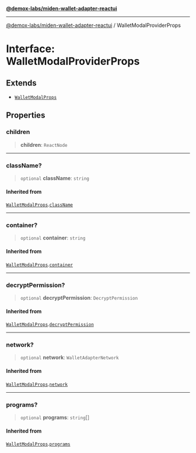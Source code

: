 [**@demox-labs/miden-wallet-adapter-reactui**](../README.md)

***

[@demox-labs/miden-wallet-adapter-reactui](../README.md) / WalletModalProviderProps

# Interface: WalletModalProviderProps

## Extends

- [`WalletModalProps`](WalletModalProps.md)

## Properties

### children

> **children**: `ReactNode`

***

### className?

> `optional` **className**: `string`

#### Inherited from

[`WalletModalProps`](WalletModalProps.md).[`className`](WalletModalProps.md#classname)

***

### container?

> `optional` **container**: `string`

#### Inherited from

[`WalletModalProps`](WalletModalProps.md).[`container`](WalletModalProps.md#container)

***

### decryptPermission?

> `optional` **decryptPermission**: `DecryptPermission`

#### Inherited from

[`WalletModalProps`](WalletModalProps.md).[`decryptPermission`](WalletModalProps.md#decryptpermission)

***

### network?

> `optional` **network**: `WalletAdapterNetwork`

#### Inherited from

[`WalletModalProps`](WalletModalProps.md).[`network`](WalletModalProps.md#network)

***

### programs?

> `optional` **programs**: `string`[]

#### Inherited from

[`WalletModalProps`](WalletModalProps.md).[`programs`](WalletModalProps.md#programs)
